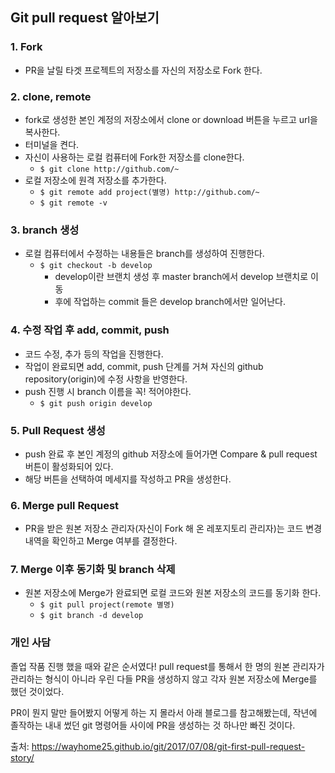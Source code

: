 ## Git pull request 알아보기

### 1. Fork

* PR을 날릴 타겟 프로젝트의 저장소를 자신의 저장소로 Fork 한다.



### 2. clone, remote

* fork로 생성한 본인 계정의 저장소에서 clone or download 버튼을 누르고 url을 복사한다.
* 터미널을 켠다.
* 자신이 사용하는 로컬 컴퓨터에 Fork한 저장소를 clone한다.
  * ```$ git clone http://github.com/~```
* 로컬 저장소에 원격 저장소를 추가한다.
  * ```$ git remote add project(별명) http://github.com/~```
  * ```$ git remote -v```



### 3. branch 생성

* 로컬 컴퓨터에서 수정하는 내용들은 branch를 생성하여 진행한다.
  * ```$ git checkout -b develop```
    * develop이란 브랜치 생성 후 master branch에서 develop 브랜치로 이동
    * 후에 작업하는 commit 들은 develop branch에서만 일어난다.



### 4. 수정 작업 후 add, commit, push

* 코드 수정, 추가 등의 작업을 진행한다.
* 작업이 완료되면 add, commit, push 단계를 거쳐 자신의 github repository(origin)에 수정 사항을 반영한다.
* push 진행 시 branch 이름을 꼭! 적어야한다.
  * ```$ git push origin develop```



### 5. Pull Request 생성

* push 완료 후 본인 계정의 github 저장소에 들어가면 Compare & pull request 버튼이 활성화되어 있다.
* 해당 버튼을 선택하여 메세지를 작성하고 PR을 생성한다.



### 6. Merge pull Request

* PR을 받은 원본 저장소 관리자(자신이 Fork 해 온 레포지토리 관리자)는 코드 변경 내역을 확인하고 Merge 여부를 결정한다.



### 7. Merge 이후 동기화 및 branch 삭제

* 원본 저장소에 Merge가 완료되면 로컬 코드와 원본 저장소의 코드를 동기화 한다.
  * ```$ git pull project(remote 별명)```
  * ```$ git branch -d develop```



### 개인 사담

졸업 작품 진행 했을 때와 같은 순서였다! pull request를 통해서 한 명의 원본 관리자가 관리하는 형식이 아니라 우린 다들 PR을 생성하지 않고 각자 원본 저장소에 Merge를 했던 것이었다.

PR이 뭔지 말만 들어봤지 어떻게 하는 지 몰라서 아래 블로그를 참고해봤는데, 작년에 졸작하는 내내 썼던 git 명령어들 사이에 PR을 생성하는 것  하나만 빠진 것이다.



출처: https://wayhome25.github.io/git/2017/07/08/git-first-pull-request-story/